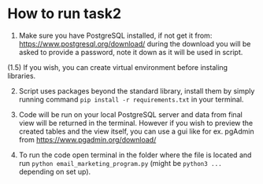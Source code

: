 # How to run task2

1. Make sure you have PostgreSQL installed, if not get it from: https://www.postgresql.org/download/
during the download you will be asked to provide a password, note it down as it will be used in script.

(1.5) If you wish, you can create virtual environment before instaling libraries.

2. Script uses packages beyond the standard library, install them by simply running command 
`pip install -r requirements.txt` in your terminal.

3. Code will be run on your local PostgreSQL server and data from final view will be returned in the terminal.
However if you wish to preview the created tables and the view itself, you can use a gui like 
for ex. pgAdmin from https://www.pgadmin.org/download/

4. To run the code open terminal in the folder where the file is located and run `python email_marketing_program.py` (might be `python3 ...` depending on set up).